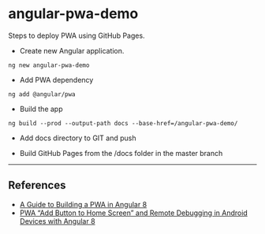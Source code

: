 # angular-pwa-demo

Steps to deploy PWA using GitHub Pages.

- Create new Angular application.

```ANGULAR
ng new angular-pwa-demo
```

- Add PWA dependency

```ANGULAR
ng add @angular/pwa
```

- Build the app

```ANGULAR
ng build --prod --output-path docs --base-href=/angular-pwa-demo/
```

- Add docs directory to GIT and push

- Build GitHub Pages from the /docs folder in the master branch

---

## References

* [A Guide to Building a PWA in Angular 8](https://levelup.gitconnected.com/a-guide-to-building-a-pwa-in-angular-acea27ae708d)
* [PWA “Add Button to Home Screen” and Remote Debugging in Android Devices with Angular 8](https://levelup.gitconnected.com/pwa-add-button-to-home-screen-and-remote-debugging-in-android-devices-with-angular-8-3dbaec772a1)
